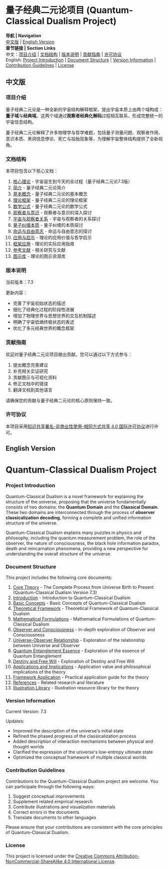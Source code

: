# 量子经典二元论项目 (Quantum-Classical Dualism Project)

**导航 | Navigation**  
[中文版](#中文版) | [English Version](#english-version)  
**章节链接 | Section Links**  
中文：[项目介绍](#项目介绍) | [文档结构](#文档结构) | [版本说明](#版本说明) | [贡献指南](#贡献指南) | [许可协议](#许可协议)  
English: [Project Introduction](#project-introduction) | [Document Structure](#document-structure) | [Version Information](#version-information) | [Contribution Guidelines](#contribution-guidelines) | [License](#license)

## 中文版

### 项目介绍

量子经典二元论是一种全新的宇宙结构解释框架，提出宇宙本质上由两个域构成：**量子域**与**经典域**。这两个域通过**观察者经典化解码**过程相互联系，形成完整统一的宇宙信息结构。

量子经典二元论解释了许多物理学与哲学难题，包括量子测量问题、观察者作用、意识本质、黑洞信息悖论、死亡与投胎现象等，为理解宇宙整体结构提供了全新视角。

### 文档结构

本项目包含以下核心文档：

1. [核心理论](core.md) - 宇宙诞生到今天的全过程（量子经典二元论7.3版）
2. [简介](01_introduction.md) - 量子经典二元论简介
3. [基本概念](02_basic_concepts.md) - 量子经典二元论的基本概念
4. [理论框架](03_theoretical_framework.md) - 量子经典二元论的理论框架
5. [数学公式](04_mathematical_formulations.md) - 量子经典二元论的数学公式
6. [观察者与意识](05_observer_and_consciousness.md) - 观察者与意识的深入探讨
7. [宇宙与观察者关系](06_universe_observer_relationship.md) - 宇宙与观察者的关系探讨
8. [量子纠缠本质](07_quantum_entanglement_essence.md) - 量子纠缠的本质探讨
9. [命运与自由意志](08_destiny_and_free_will.md) - 命运与自由意志的探讨
10. [应用与启示](09_applications_and_implications.md) - 理论的应用价值与哲学启示
11. [框架应用](10_framework_application.md) - 理论的实际应用指南
12. [参考文献](11_references.md) - 相关研究与文献
13. [图示库](figures/README.md) - 理论的图示资源库

### 版本说明

当前版本：7.3

更新内容：
- 完善了宇宙初始状态的描述
- 细化了经典化过程的阶段性进展
- 增加了物理世界与思想世界的交互机制描述
- 明确了宇宙低熵终极状态的表述
- 优化了多元经典世界的概念框架

### 贡献指南

欢迎对量子经典二元论项目做出贡献。您可以通过以下方式参与：

1. 提出概念完善建议
2. 补充相关实证研究
3. 贡献图示与可视化资料
4. 修正文档中的错误
5. 翻译文档到其他语言

请确保您的贡献与量子经典二元论的核心原则保持一致。

### 许可协议

本项目采用[知识共享署名-非商业性使用-相同方式共享 4.0 国际许可协议](https://creativecommons.org/licenses/by-nc-sa/4.0/)进行许可。

## English Version

# Quantum-Classical Dualism Project

### Project Introduction

Quantum-Classical Dualism is a novel framework for explaining the structure of the universe, proposing that the universe fundamentally consists of two domains: the **Quantum Domain** and the **Classical Domain**. These two domains are interconnected through the process of **observer classicalization decoding**, forming a complete and unified information structure of the universe.

Quantum-Classical Dualism explains many puzzles in physics and philosophy, including the quantum measurement problem, the role of the observer, the nature of consciousness, the black hole information paradox, death and reincarnation phenomena, providing a new perspective for understanding the overall structure of the universe.

### Document Structure

This project includes the following core documents:

1. [Core Theory](core.md) - The Complete Process from Universe Birth to Present (Quantum-Classical Dualism Version 7.3)
2. [Introduction](01_introduction.md) - Introduction to Quantum-Classical Dualism
3. [Basic Concepts](02_basic_concepts.md) - Basic Concepts of Quantum-Classical Dualism
4. [Theoretical Framework](03_theoretical_framework.md) - Theoretical Framework of Quantum-Classical Dualism
5. [Mathematical Formulations](04_mathematical_formulations.md) - Mathematical Formulations of Quantum-Classical Dualism
6. [Observer and Consciousness](05_observer_and_consciousness.md) - In-depth exploration of Observer and Consciousness
7. [Universe-Observer Relationship](06_universe_observer_relationship.md) - Exploration of the relationship between Universe and Observer
8. [Quantum Entanglement Essence](07_quantum_entanglement_essence.md) - Exploration of the essence of Quantum Entanglement
9. [Destiny and Free Will](08_destiny_and_free_will.md) - Exploration of Destiny and Free Will
10. [Applications and Implications](09_applications_and_implications.md) - Application value and philosophical implications of the theory
11. [Framework Application](10_framework_application.md) - Practical application guide for the theory
12. [References](11_references.md) - Related research and literature
13. [Illustration Library](figures/README.md) - Illustration resource library for the theory

### Version Information

Current Version: 7.3

Updates:
- Improved the description of the universe's initial state
- Refined the phased progress of the classicalization process
- Added description of interaction mechanisms between physical and thought worlds
- Clarified the expression of the universe's low-entropy ultimate state
- Optimized the conceptual framework of multiple classical worlds

### Contribution Guidelines

Contributions to the Quantum-Classical Dualism project are welcome. You can participate through the following ways:

1. Suggest conceptual improvements
2. Supplement related empirical research
3. Contribute illustrations and visualization materials
4. Correct errors in the documents
5. Translate documents to other languages

Please ensure that your contributions are consistent with the core principles of Quantum-Classical Dualism.

### License

This project is licensed under the [Creative Commons Attribution-NonCommercial-ShareAlike 4.0 International License](https://creativecommons.org/licenses/by-nc-sa/4.0/).
